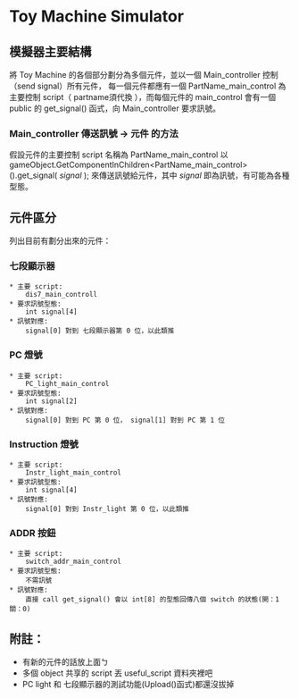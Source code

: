 # Toy Machine Simulator


## 模擬器主要結構

將 Toy Machine 的各個部分劃分為多個元件，並以一個 Main_controller 控制（send signal）所有元件，
每一個元件都應有一個 PartName_main_control 為主要控制 script（ partname須代換 ），而每個元件的 main_control
會有一個 public 的 get_signal() 函式，向 Main_controller 要求訊號。

### Main_controller 傳送訊號 -> 元件 的方法

假設元件的主要控制 script 名稱為 PartName_main_control
以 gameObject.GetComponentInChildren<PartName_main_control>().get_signal( *signal* );
來傳送訊號給元件，其中 *signal* 即為訊號，有可能為各種型態。

## 元件區分

列出目前有劃分出來的元件：

### 七段顯示器
	* 主要 script:
		dis7_main_controll
	* 要求訊號型態:
		int signal[4]	
	* 訊號對應:
		signal[0] 對到 七段顯示器第 0 位，以此類推

### PC 燈號
	* 主要 script:
		PC_light_main_control
	* 要求訊號型態:
		int signal[2]
	* 訊號對應:
		signal[0] 對到 PC 第 0 位， signal[1] 對到 PC 第 1 位 

### Instruction 燈號
	* 主要 script:
		Instr_light_main_control
	* 要求訊號型態:
		int signal[4]
	* 訊號對應:
		signal[0] 對到 Instr_light 第 0 位，以此類推

### ADDR 按鈕
	* 主要 script:
		switch_addr_main_control
	* 要求訊號型態:
		不需訊號
	* 訊號對應:
		直接 call get_signal() 會以 int[8] 的型態回傳八個 switch 的狀態(開：1 關：0)

## 附註：
* 有新的元件的話放上面ㄅ
* 多個 object 共享的 script 丟 useful_script 資料夾裡吧
* PC light 和 七段顯示器的測試功能(Upload()函式)都還沒拔掉




